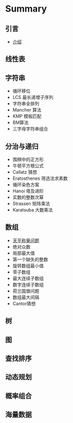 # Summary

## 引言

* [介绍](README.md)

## 线性表

## 字符串

* 循环移位
* LCS 最长递增子序列
* 字符串全排列
* Mancher 算法
* KMP 模板匹配
* BM算法
* 三字母字符串组合

## 分治与递归

* 围棋中的正方形
* 牛顿平方根公式
* Callatz 猜想
* Eratosthenes 筛选法求素数
* 循环染色方案
* Hanoi 塔及进阶
* 实数的整数次幂
* Strassen 矩阵乘法
* Karatsuba 大数乘法

## 数组

* [天平称量问题](shu-zu/tian-ping-cheng-liang-wen-ti.md)
* 绝对众数
* 局部最大值
* 第一个缺失的整数
* 旋转数组最小值
* 零子数组
* 最大连续子数组
* 数字连续子数组
* 荷兰国旗问题
* 数组最大间隔
* Cantor猜想

## 树

## 图

## 查找排序

## 动态规划

## 概率组合

## 海量数据

